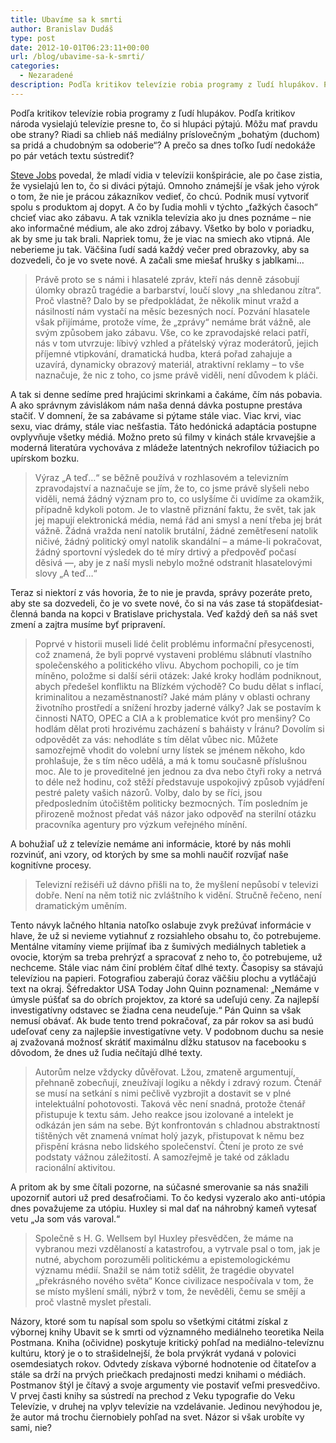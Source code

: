 ```yaml
---
title: Ubavíme sa k smrti
author: Branislav Dudáš
type: post
date: 2012-10-01T06:23:11+00:00
url: /blog/ubavime-sa-k-smrti/
categories:
  - Nezaradené
description: Podľa kritikov televízie robia programy z ľudí hlupákov. Podľa kritikov národa vysielajú televízie presne to, čo si hlupáci pýtajú. Môžu mať pravdu obe strany?
---
```

Podľa kritikov televízie robia programy z ľudí hlupákov. Podľa kritikov národa vysielajú televízie presne to, čo si hlupáci pýtajú. Môžu mať pravdu obe strany? Riadi sa chlieb náš mediálny príslovečným &#8222;bohatým (duchom) sa pridá a chudobným sa odoberie&#8220;? A prečo sa dnes toľko ľudí nedokáže po pár vetách textu sústrediť?

<a title="Muž, ktorý silou vôle ohýbal realitu" href="/blog/muz-ktory-silou-vole-ohybal-realitu/" target="_blank">Steve Jobs</a> povedal, že mladí vidia v televízii konšpirácie, ale po čase zistia, že vysielajú len to, čo si diváci pýtajú. Omnoho známejší je však jeho výrok o tom, že nie je prácou zákazníkov vedieť, čo chcú. Podnik musí vytvoriť spolu s produktom aj dopyt. A čo by ľudia mohli v týchto &#8222;ťažkých časoch&#8220; chcieť viac ako zábavu. A tak vznikla televízia ako ju dnes poznáme &#8211; nie ako informačné médium, ale ako zdroj zábavy. Všetko by bolo v poriadku, ak by sme ju tak brali. Napriek tomu, že je viac na smiech ako vtipná. Ale neberieme ju tak. Väčšina ľudí sadá každý večer pred obrazovky, aby sa dozvedeli, čo je vo svete nové. A začali sme miešať hrušky s jablkami…

> Právě proto se s námi i hlasatelé zpráv, kteří nás denně zásobují úlomky obrazů tragédie a barbarství, loučí slovy „na shledanou zítra“. Proč vlastně? Dalo by se předpokládat, že několik minut vražd a násilností nám vystačí na měsíc bezesných nocí. Pozvání hlasatele však přijímáme, protože víme, že „zprávy“ nemáme brát vážně, ale svým způsobem jako zábavu. Vše, co ke zpravodajské relaci patří, nás v tom utvrzuje: líbivý vzhled a přátelský výraz moderátorů, jejich příjemné vtipkování, dramatická hudba, která pořad zahajuje a uzavírá, dynamicky obrazový materiál, atraktivní reklamy – to vše naznačuje, že nic z toho, co jsme právě viděli, není důvodem k pláči.

A tak si denne sedíme pred hrajúcimi skrinkami a čakáme, čím nás pobavia. A ako správnym závislákom nám naša denná dávka postupne prestáva stačiť. V domnení, že sa zabávame si pýtame stále viac. Viac krvi, viac sexu, viac drámy, stále viac nešťastia. Táto hedónická adaptácia postupne ovplyvňuje všetky médiá. Možno preto sú filmy v kinách stále krvavejšie a moderná literatúra vychováva z mládeže latentných nekrofilov túžiacich po upírskom bozku.

> Výraz „A teď&#8230;“ se běžně používá v rozhlasovém a televizním zpravodajství a naznačuje se jím, že to, co jsme právě slyšeli nebo viděli, nemá žádný význam pro to, co uslyšíme či uvidíme za okamžik, případně kdykoli potom. Je to vlastně přiznání faktu, že svět, tak jak jej mapují elektronická média, nemá řád ani smysl a není třeba jej brát vážně. Žádná vražda není natolik brutální, žádné zemětřesení natolik ničivé, žádný politický omyl natolik skandální – a máme-li pokračovat, žádný sportovní výsledek do té míry drtivý a předpověď počasí děsivá —, aby je z naší mysli nebylo možné odstranit hlasatelovými slovy „A teď…“

Teraz si niektorí z vás hovoria, že to nie je pravda, správy pozeráte preto, aby ste sa dozvedeli, čo je vo svete nové, čo si na vás zase tá stopäťdesiat-členná banda na kopci v Bratislave prichystala. Veď každý deň sa náš svet zmení a zajtra musíme byť pripravení.

> Poprvé v historii museli lidé čelit problému informační přesycenosti, což znamená, že byli poprvé vystaveni problému slábnutí vlastního společenského a politického vlivu. Abychom pochopili, co je tím míněno, položme si další sérii otázek: Jaké kroky hodlám podniknout, abych předešel konfliktu na Blízkém východě? Co budu dělat s inflací, kriminalitou a nezaměstnaností? Jaké mám plány v oblasti ochrany životního prostředí a snížení hrozby jaderné války? Jak se postavím k činnosti NATO, OPEC a CIA a k problematice kvót pro menšiny? Co hodlám dělat proti hrozivému zacházení s baháisty v Íránu? Dovolím si odpovědět za vás: nehodláte s tím dělat vůbec nic. Můžete samozřejmě vhodit do volební urny lístek se jménem někoho, kdo prohlašuje, že s tím něco udělá, a má k tomu současně příslušnou moc. Ale to je proveditelné jen jednou za dva nebo čtyři roky a netrvá to déle než hodinu, což stěží představuje uspokojivý způsob vyjádření pestré palety vašich názorů. Volby, dalo by se říci, jsou předposledním útočištěm politicky bezmocných. Tím posledním je přirozeně možnost předat váš názor jako odpověď na sterilní otázku pracovníka agentury pro výzkum veřejného mínění.

A bohužiaľ už z televízie nemáme ani informácie, ktoré by nás mohli rozvinúť, ani vzory, od ktorých by sme sa mohli naučiť rozvíjať naše kognitívne procesy.

> Televizní režiséři už dávno přišli na to, že myšlení nepůsobí v televizi dobře. Není na něm totiž nic zvláštního k vidění. Stručně řečeno, není dramatickým uměním.

Tento návyk lačného hltania natoľko oslabuje zvyk prežúvať informácie v hlave, že už si nevieme vytiahnuť z rozsiahleho obsahu to, čo potrebujeme. Mentálne vitamíny vieme prijímať iba z šumivých mediálnych tabletiek a ovocie, ktorým sa treba prehrýzť a spracovať z neho to, čo potrebujeme, už nechceme. Stále viac nám činí problém čítať dlhé texty. Časopisy sa stávajú televíziou na papieri. Fotografiou zaberajú čoraz väčšiu plochu a vytláčajú text na okraj. Šéfredaktor USA Today John Quinn poznamenal: „Nemáme v úmysle púšťať sa do obrích projektov, za ktoré sa udeľujú ceny. Za najlepší investigatívny odstavec se žiadna cena neudeľuje.“ Pán Quinn sa však nemusí obávať. Ak bude tento trend pokračovať, za pár rokov sa asi budú udeľovať ceny za najlepšie investigatívne vety. V podobnom duchu sa nesie aj zvažovaná možnosť skrátiť maximálnu dĺžku statusov na facebooku s dôvodom, že dnes už ľudia nečítajú dlhé texty.

> Autorům nelze vždycky důvěřovat. Lžou, zmateně argumentují, přehnaně zobecňují, zneužívají logiku a někdy i zdravý rozum. Čtenář se musí na setkání s nimi pečlivě vyzbrojit a dostavit se v plné intelektuální pohotovosti. Taková věc není snadná, protože čtenář přistupuje k textu sám. Jeho reakce jsou izolované a intelekt je odkázán jen sám na sebe. Být konfrontován s chladnou abstraktností tištěných vět znamená vnímat holý jazyk, přistupovat k němu bez přispění krásna nebo lidského společenství. Čtení je proto ze své podstaty vážnou záležitostí. A samozřejmě je také od základu racionální aktivitou.

A pritom ak by sme čítali pozorne, na súčasné smerovanie sa nás snažili upozorniť autori už pred desaťročiami. To čo kedysi vyzeralo ako anti-utópia dnes považujeme za utópiu. Huxley si mal dať na náhrobný kameň vytesať vetu &#8222;Ja som vás varoval.&#8220;

> Společně s H. G. Wellsem byl Huxley přesvědčen, že máme na vybranou mezi vzdělaností a katastrofou, a vytrvale psal o tom, jak je nutné, abychom porozuměli politickému a epistemologickému významu médií. Snažil se nám totiž sdělit, že tragédie obyvatel „překrásného nového světa“ Konce civilizace nespočívala v tom, že se místo myšlení smáli, nýbrž v tom, že nevěděli, čemu se smějí a proč vlastně myslet přestali.

Názory, ktoré som tu napísal som spolu so všetkými citátmi získal z výbornej knihy Ubavit se k smrti od významného mediálneho teoretika Neila Postmana. Kniha (očividne) poskytuje kritický pohľad na mediálno-televíznu kultúru, ktorý je o to strašidelnejší, že bola prvýkrát vydaná v polovici osemdesiatych rokov. Odvtedy získava výborné hodnotenie od čitateľov a stále sa drží na prvých priečkach predajnosti medzi knihami o médiách. Postmanov štýl je čítavý a svoje argumenty vie postaviť veľmi presvedčivo. V prvej časti knihy sa sústredí na prechod z Veku typografie do Veku Televízie, v druhej na vplyv televízie na vzdelávanie. Jedinou nevýhodou je, že autor má trochu čiernobiely pohľad na svet. Názor si však urobíte vy sami, nie?